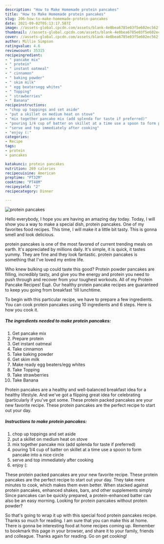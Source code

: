 ```yaml
---
description: "How to Make Homemade protein pancakes"
title: "How to Make Homemade protein pancakes"
slug: 206-how-to-make-homemade-protein-pancakes
date: 2021-09-02T05:13:17.587Z
image: //assets-global.cpcdn.com/assets/blank-4e0bea6785e03f5e602ec562f230caae08da540cada707380b4fe1bbebba43da.png
thumbnail: //assets-global.cpcdn.com/assets/blank-4e0bea6785e03f5e602ec562f230caae08da540cada707380b4fe1bbebba43da.png
cover: //assets-global.cpcdn.com/assets/blank-4e0bea6785e03f5e602ec562f230caae08da540cada707380b4fe1bbebba43da.png
author: Millie Simpson
ratingvalue: 4.6
reviewcount: 35315
recipeingredient:
- " pancake mix"
- " protein"
- " instant oatmeal"
- " cinnamon"
- " baking powder"
- " skim milk"
- " egg beatersegg whites"
- " Topping"
- " strawberries"
- " Banana"
recipeinstructions:
- "chop up toppings and set aside"
- "put a skillet on medium heat on stove"
- "mix together pancake mix (add splenda for taste if preferred)"
- "pouring 1/4 cup of batter on skillet at a time use a spoon to form pancake into a nice circle"
- "serve and top immediately after cooking"
- "enjoy (:"
categories:
- Recipe
tags:
- protein
- pancakes

katakunci: protein pancakes 
nutrition: 269 calories
recipecuisine: American
preptime: "PT32M"
cooktime: "PT48M"
recipeyield: "2"
recipecategory: Dinner

---
```



![protein pancakes](//assets-global.cpcdn.com/assets/blank-4e0bea6785e03f5e602ec562f230caae08da540cada707380b4fe1bbebba43da.png)

Hello everybody, I hope you are having an amazing day today. Today, I will show you a way to make a special dish, protein pancakes. One of my favorites food recipes. This time, I will make it a little bit tasty. This is gonna smell and look delicious.

protein pancakes is one of the most favored of current trending meals on earth. It's appreciated by millions daily. It's simple, it is quick, it tastes yummy. They are fine and they look fantastic. protein pancakes is something that I've loved my entire life.

Who knew bulking up could taste this good? Protein powder pancakes are filling, incredibly tasty, and give you the energy and protein you need to push through and recover from your toughest workouts. All of my Protein Pancake Recipes! Ещё. Our healthy protein pancake recipes are guaranteed to keep you going from breakfast &#39;till lunchtime.


To begin with this particular recipe, we have to prepare a few ingredients. You can cook protein pancakes using 10 ingredients and 6 steps. Here is how you cook it.

<!--inarticleads1-->

##### The ingredients needed to make protein pancakes:

1. Get  pancake mix
1. Prepare  protein
1. Get  instant oatmeal
1. Take  cinnamon
1. Take  baking powder
1. Get  skim milk
1. Make ready  egg beaters/egg whites
1. Take  Topping
1. Take  strawberries
1. Take  Banana


Protein pancakes are a healthy and well-balanced breakfast idea for a healthy lifestyle. And we&#39;ve got a flipping great idea for celebrating (particularly if you&#39;ve got some. These protein packed pancakes are your new favorite recipe. These protein pancakes are the perfect recipe to start out your day. 

<!--inarticleads2-->

##### Instructions to make protein pancakes:

1. chop up toppings and set aside
1. put a skillet on medium heat on stove
1. mix together pancake mix (add splenda for taste if preferred)
1. pouring 1/4 cup of batter on skillet at a time use a spoon to form pancake into a nice circle
1. serve and top immediately after cooking
1. enjoy (:


These protein packed pancakes are your new favorite recipe. These protein pancakes are the perfect recipe to start out your day. They take mere minutes to cook, which makes them even better. When stacked against protein pancakes, enhanced shakes, bars, and other supplements simply Since pancakes can be quickly prepared, a protein-enhanced batter can also be an easy morning. Looking for protein pancakes without protein powder? 

So that's going to wrap it up with this special food protein pancakes recipe. Thanks so much for reading. I am sure that you can make this at home. There is gonna be interesting food at home recipes coming up. Remember to bookmark this page in your browser, and share it to your family, friends and colleague. Thanks again for reading. Go on get cooking!
